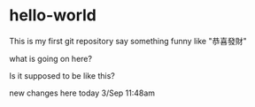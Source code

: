 # hello-world
This is my first git repository
say something funny like "恭喜發財"


what is going on here?

Is it supposed to be like this?

new changes here today 3/Sep 11:48am

